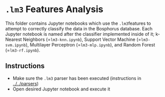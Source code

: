 # ``.lm3`` Features Analysis

This folder contains Jupyter notebooks which use the ``.lm3``features to attempt to correctly classify the data in the Bosphorus database. Each Jupyter notebook is named after the classifier implemented inside of it; k-Nearest Neighbors (=``lm3-knn.ipynb``), Support Vector Machine (=``lm3-svm.ipynb``), Multilayer Perceptron (=``lm3-mlp.ipynb``), and Random Forest (=``lm3-rf.ipynb``).

## Instructions
  - Make sure the ``.lm3`` parser has been executed (instructions in [../../parsers](../../parsers))
  - Open desired Jupyter notebook and execute it
